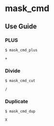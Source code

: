 # mask_cmd

## Use Guide

### PLUS
```
$ mask_cmd_plus
```

```
+
```

### Divide
```
$ mask_cmd_cut
```

```
/
```

### Duplicate
```
$ mask_cmd_dup
```

```
X
```


